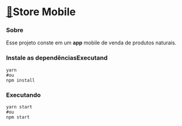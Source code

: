 # [📱](https://emojiterra.com/pt/telefone/)Store Mobile

### Sobre

Esse projeto conste em um **app** mobile de venda de produtos naturais.

### Instale as dependênciasExecutand

```
yarn
#ou
npm install
```

### Executando

```
yarn start
#ou
npm start
```

